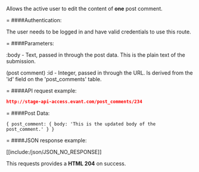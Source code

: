 <!-- --- title: PATCH /post_comments/:id -->

Allows the active user to edit the content of **one** post comment.

=
####Authentication:

The user needs to be logged in and have valid credentials to use this route.

=
####Parameters:

:body - Text, passed in through the post data. This is the plain text of the submission.

(post comment) :id - Integer, passed in through the URL. Is derived from the 'id' field on the 'post_comments' table.

=
####API request example:
```json
http://stage-api-access.evant.com/post_comments/234
```

=
####Post Data:
```
{ post_comment: { body: 'This is the updated body of the post_comment.' } }
```

=
####JSON response example:

[[include:/json/JSON_NO_RESPONSE]]

This requests provides a <strong>HTML 204</strong> on success.